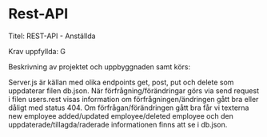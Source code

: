 # Rest-API

Titel: 
REST-API - Anställda

Krav uppfyllda: 
G

Beskrivning av projektet och uppbyggnaden samt körs:

Server.js är källan med olika endpoints get, post, put och delete som uppdaterar filen db.json. När förfrågning/förändringar görs via send request i filen users.rest visas information om förfrågningen/ändringen gått bra eller dåligt med status 404. Om förfrågan/förändringen gått bra får vi texterna new employee added/updated employee/deleted employee och den uppdaterade/tillagda/raderade informationen finns att se i db.json.





